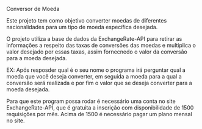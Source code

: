 Conversor de Moeda

Este projeto tem como objetivo converter moedas de diferentes nacionalidades para um tipo de moeda específica desejada.

O projeto utiliza a base de dados da ExchangeRate-API para retirar as informações a respeito das taxas de conversões 
das moedas e multiplica o valor desejado por essas taxas, assim fornecnedo o valor da conversão para a moeda desejada.

EX: 
Após resposder qual é o seu nome o programa irá perguntar qual a moeda que você deseja converter, em seguida a moeda
para a qual a conversão será realizada e por fim o valor que se deseja converter para a moeda desejada.

Para que este program possa rodar é necessário uma conta no site ExchangeRate-API, que é gratuita a inscrição com
disponibilidade de 1500 requisições por mês. Acima de 1500 é necessário pagar um plano mensal no site.
